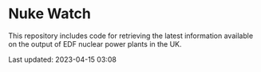 # Nuke Watch

This repository includes code for retrieving the latest information available on the output of EDF nuclear power plants in the UK.

Last updated: 2023-04-15 03:08